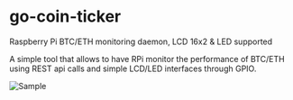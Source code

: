 # go-coin-ticker
Raspberry Pi BTC/ETH monitoring daemon, LCD 16x2 &amp; LED supported


A simple tool that allows to have RPi monitor the performance of BTC/ETH using REST api calls and simple LCD/LED interfaces through GPIO.

![Sample](https://instagram.fbed1-1.fna.fbcdn.net/t51.2885-15/e35/20766137_167989863747054_364127443318996992_n.jpg)
